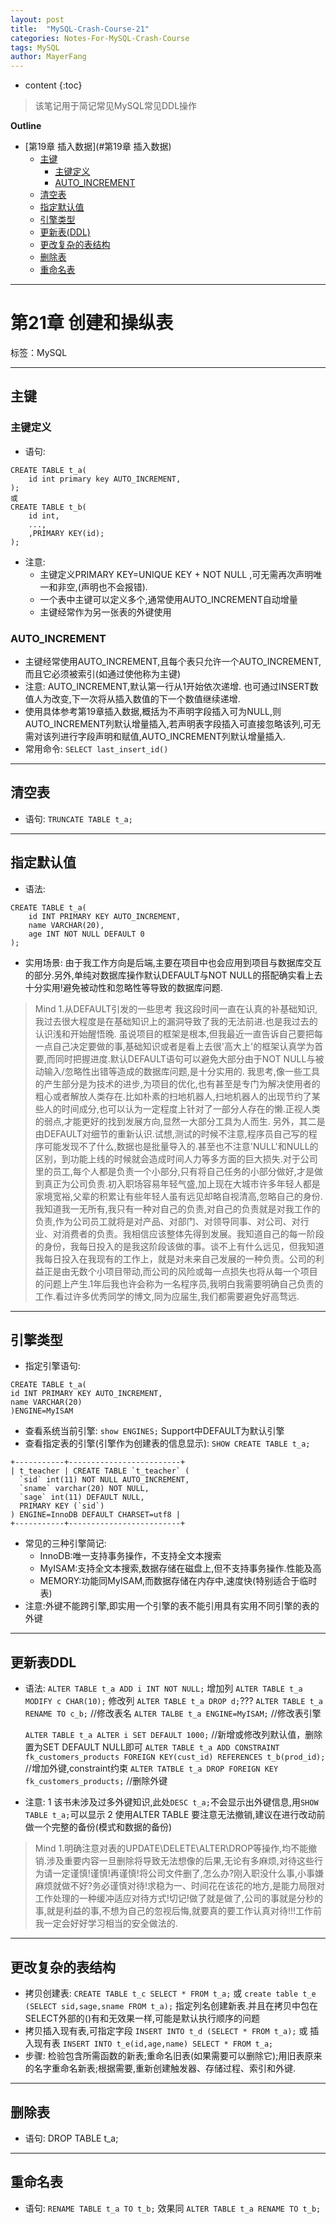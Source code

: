 ```yaml
---
layout: post
title:  "MySQL-Crash-Course-21"
categories: Notes-For-MySQL-Crash-Course
tags: MySQL
author: MayerFang
---
```


* content
{:toc}

>该笔记用于简记常见MySQL常见DDL操作




**Outline**

- [第19章 插入数据](#第19章 插入数据)
	- [主键](#主键)
		- [主键定义](#主键定义)
		- [AUTO_INCREMENT](#AUTO_INCREMENT)
	- [清空表](#清空表)
	- [指定默认值](#指定默认值)
	- [引擎类型](#引擎类型)
	- [更新表(DDL)](#更新表DDL)
	- [更改复杂的表结构](#更改复杂的表结构)
	- [删除表](#删除表)
	- [重命名表](#重命名表)



---

# 第21章 创建和操纵表

标签：MySQL

---

## 主键

### 主键定义

- 语句: 
```
CREATE TABLE t_a(
	id int primary key AUTO_INCREMENT,
);
或
CREATE TABLE t_b(
	id int,
	...,
	,PRIMARY KEY(id);
);
```
- 注意: 
	- 主键定义PRIMARY KEY=UNIQUE KEY + NOT NULL ,可无需再次声明唯一和非空,(声明也不会报错). 
	- 一个表中主键可以定义多个,通常使用AUTO_INCREMENT自动增量
	- 主键经常作为另一张表的外键使用
	

### AUTO_INCREMENT 
	
- 主键经常使用AUTO_INCREMENT,且每个表只允许一个AUTO_INCREMENT,而且它必须被索引(如通过使他称为主键)
- 注意: AUTO_INCREMENT,默认第一行从1开始依次递增. 也可通过INSERT数值人为改变,下一次将从插入数值的下一个数值继续递增.
- 使用具体参考第19章插入数据,概括为不声明字段插入可为NULL,则AUTO_INCREMENT列默认增量插入,若声明表字段插入可直接忽略该列,可无需对该列进行字段声明和赋值,AUTO_INCREMENT列默认增量插入.
- 常用命令: `SELECT last_insert_id()`

---

## 清空表

- 语句: `TRUNCATE TABLE t_a;`

---

## 指定默认值

- 语法: 
```
CREATE TABLE t_a(
	id INT PRIMARY KEY AUTO_INCREMENT,
	name VARCHAR(20),
	age INT NOT NULL DEFAULT 0
);
```
- 实用场景: 由于我工作方向是后端,主要在项目中也会应用到项目与数据库交互的部分.另外,单纯对数据库操作默认DEFAULT与NOT NULL的搭配确实看上去十分实用!避免被动性和忽略性等导致的数据库问题.

> Mind 1.从DEFAULT引发的一些思考
我这段时间一直在认真的补基础知识,我过去很大程度是在基础知识上的漏洞导致了我的无法前进.也是我过去的认识浅和开始醒悟晚.
虽说项目的框架是根本,但我最近一直告诉自己要把每一点自己决定要做的事,基础知识或者是看上去很'高大上'的框架认真学为首要,而同时把握进度.默认DEFAULT语句可以避免大部分由于NOT NULL与被动输入/忽略性出错等造成的数据库问题,是十分实用的.
我思考,像一些工具的产生部分是为技术的进步,为项目的优化,也有甚至是专门为解决使用者的粗心或者解放人类存在.比如朴素的扫地机器人,扫地机器人的出现节约了某些人的时间成分,也可以认为一定程度上针对了一部分人存在的懒.正视人类的弱点,才能更好的找到发展方向,显然一大部分工具为人而生.
另外，其二是由DEFAULT对细节的重新认识.试想,测试的时候不注意,程序员自己写的程序可能发现不了什么,数据也是批量导入的.甚至也不注意'NULL'和NULL的区别，到功能上线的时候就会造成时间人力等多方面的巨大损失.对于公司里的员工,每个人都是负责一个小部分,只有将自己任务的小部分做好,才是做到真正为公司负责.初入职场容易年轻气盛,加上现在大城市许多年轻人都是家境宽裕,父辈的积累让有些年轻人虽有远见却略自视清高,忽略自己的身份.我知道我一无所有,我只有一种对自己的负责,对自己的负责就是对我工作的负责,作为公司员工就将是对产品、对部门、对领导同事、对公司、对行业、对消费者的负责。我相信应该整体先得到发展。我知道自己的每一阶段的身份，我每日投入的是我这阶段该做的事。谈不上有什么远见，但我知道我每日投入在我现有的工作上，就是对未来自己发展的一种负责。公司的利益正是由无数个小项目带动,而公司的风险或每一点损失也将从每一个项目的问题上产生.1年后我也许会称为一名程序员,我明白我需要明确自己负责的工作.看过许多优秀同学的博文,同为应届生,我们都需要避免好高骛远.

---

## 引擎类型

- 指定引擎语句:

```
CREATE TABLE t_a(
id INT PRIMARY KEY AUTO_INCREMENT,
name VARCHAR(20)
)ENGINE=MyISAM
```

- 查看系统当前引擎: `show ENGINES;`  Support中DEFAULT为默认引擎
- 查看指定表的引擎(引擎作为创建表的信息显示): `SHOW CREATE TABLE t_a;`
```
+-----------+-------------------------+
| t_teacher | CREATE TABLE `t_teacher` (
  `sid` int(11) NOT NULL AUTO_INCREMENT,
  `sname` varchar(20) NOT NULL,
  `sage` int(11) DEFAULT NULL,
  PRIMARY KEY (`sid`)
) ENGINE=InnoDB DEFAULT CHARSET=utf8 |
+-----------+-------------------------+
```
- 常见的三种引擎简记:
	- InnoDB:唯一支持事务操作，不支持全文本搜索
	- MyISAM:支持全文本搜索,数据存储在磁盘上,但不支持事务操作.性能及高
	- MEMORY:功能同MyISAM,而数据存储在内存中,速度快(特别适合于临时表)
- 注意:外键不能跨引擎,即实用一个引擎的表不能引用具有实用不同引擎的表的外键

---

## 更新表DDL

- 语法:
	`ALTER TABLE t_a ADD i INT NOT NULL;` 增加列
	`ALTER TABLE t_a MODIFY c CHAR(10);` 修改列
	`ALTER TABLE t_a DROP d;`???
	`ALTER TABLE t_a RENAME TO c_b;` //修改表名
	`ALTER TALBE t_a ENGINE=MyISAM;` //修改表引擎

	`ALTER TABLE t_a ALTER i SET DEFAULT 1000;` //新增或修改列默认值，删除置为SET DEFAULT NULL即可
	`ALTER TABLE t_a ADD CONSTRAINT fk_customers_products FOREIGN KEY(cust_id) REFERENCES t_b(prod_id);` //增加外键,constraint约束
	`ALTER TATBLE t_a DROP FOREIGN KEY fk_customers_products;`	//删除外键

- 注意: 1 该书未涉及过多外键知识,此处`DESC t_a;`不会显示出外键信息,用`SHOW TABLE t_a;`可以显示
  2 使用ALTER TABLE 要注意无法撤销,建议在进行改动前做一个完整的备份(模式和数据的备份)

> Mind 1.明确注意对表的UPDATE\DELETE\ALTER\DROP等操作,均不能撤销.涉及重要内容一旦删除将导致无法想像的后果,无论有多麻烦,对待这些行为请一定谨慎!谨慎!再谨慎!将公司文件删了,怎么办?刚入职没什么事,小事嫌麻烦就做不好?务必谨慎对待!求稳为一、时间花在该花的地方,是能力局限对工作处理的一种缓冲适应对待方式!切记!做了就是做了,公司的事就是分秒的事,就是利益的事,不想为自己的忽视后悔,就要真的要工作认真对待!!!工作前我一定会好好学习相当的安全做法的.

---

## 更改复杂的表结构

- 拷贝创建表: `CREATE TABLE t_c SELECT * FROM t_a;` 或 `create table t_e (SELECT sid,sage,sname FROM t_a);` 指定列名创建新表.并且在拷贝中包在SELECT外部的()有和无效果一样,可能是默认执行顺序的问题
- 拷贝插入现有表,可指定字段 `INSERT INTO t_d (SELECT * FROM t_a);` 或 插入现有表 `INSERT INTO t_e(id,age,name) SELECT * FROM t_a;`
- 步骤: 检验包含所需函数的新表;重命名旧表(如果需要可以删除它);用旧表原来的名字重命名新表;根据需要,重新创建触发器、存储过程、索引和外键.

---

## 删除表

- 语句: DROP TABLE t_a;

---

## 重命名表

- 语句: `RENAME TABLE t_a TO t_b;` 效果同 `ALTER TABLE t_a RENAME TO t_b;`
